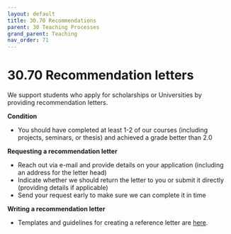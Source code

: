```yaml
---
layout: default
title: 30.70 Recommendations
parent: 30 Teaching Processes
grand_parent: Teaching
nav_order: 71
---
```


# 30.70 Recommendation letters

We support students who apply for scholarships or Universities by providing recommendation letters.

**Condition**

- You should have completed at least 1-2 of our courses (including projects, seminars, or thesis) and achieved a grade better than 2.0

**Requesting a recommendation letter**

- Reach out via e-mail and provide details on your application (including an address for the letter head)
- Indicate whether we should return the letter to you or submit it directly (providing details if applicable)
- Send your request early to make sure we can complete it in time

**Writing a recommendation letter**

- Templates and guidelines for creating a reference letter are [here](https://nc-2272638881871040784.nextcloud-ionos.com/index.php/f/20128).
